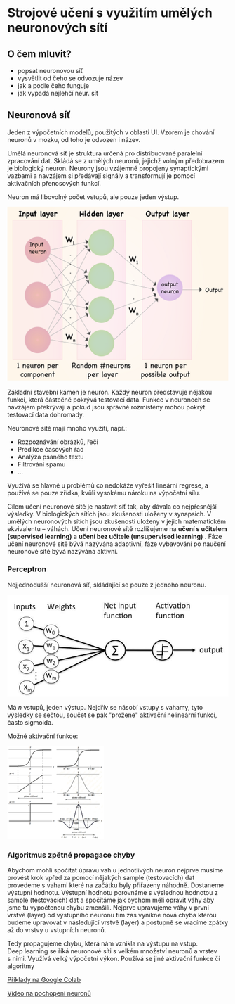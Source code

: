 # Strojové učení s využitím umělých neuronových sítí

## O čem mluvit?

- popsat neuronovou síť
- vysvětlit od čeho se odvozuje název
- jak a podle čeho funguje
- jak vypadá nejlehčí neur. síť

## Neuronová síť

Jeden z výpočetních modelů, použitých v oblasti UI. Vzorem je chování neuronů v mozku, od toho je odvozen i název.

Umělá neuronová síť je struktura určená pro distribuované paralelní zpracování dat. Skládá se z umělých neuronů, jejichž volným předobrazem je biologický neuron. Neurony jsou vzájemně propojeny synaptickými vazbami a navzájem si předávají signály a transformují je pomocí aktivačních přenosových funkcí.

Neuron má libovolný počet vstupů, ale pouze jeden výstup.

![neuronova sit](https://github.com/NeDDy3z/jecna-pv-maturita/blob/main/images/19_neuronova_sit.png)

Základní stavební kámen je neuron. Každý neuron představuje nějakou funkci, která částečně pokrývá testovací data. Funkce v neuronech se navzájem překrývají a pokud jsou správně rozmístěny mohou pokrýt testovací data dohromady.

Neuronové sítě mají mnoho využití, např.:

- Rozpoznávání obrázků, řeči
- Predikce časových řad
- Analýza psaného textu
- Filtrování spamu
- ...

Využívá se hlavně u problémů co nedokáže vyřešit lineární regrese, a používá se pouze zřídka, kvůli vysokému nároku na výpočetní sílu.

Cílem učení neuronové sítě je nastavit síť tak, aby dávala co nejpřesnější výsledky. V biologických sítích jsou zkušenosti uloženy v synapsích. V umělých neuronových sítích jsou zkušenosti uloženy v jejich matematickém ekvivalentu – váhách. Učení neuronové sítě rozlišujeme na **učení s učitelem (supervised learning)** a **učení bez učitele (unsupervised learning)** . Fáze učení neuronové sítě bývá nazývána adaptivní, fáze vybavování po naučení neuronové sítě bývá nazývána aktivní.

### Perceptron

Nejjednodušší neuronová síť, skládající se pouze z jednoho neuronu.

![perceptron](https://github.com/NeDDy3z/jecna-pv-maturita/blob/main/images/19_perceptron.jpg)

Má _n_ vstupů, jeden výstup. Nejdřív se násobí vstupy s vahamy, tyto výsledky se sečtou, součet se pak "prožene" aktivační nelineární funkcí, často sigmoida.

Možné aktivační funkce:

![aktivační funkce](https://github.com/NeDDy3z/jecna-pv-maturita/blob/main/images/19_aktivacni_funkce.png)

### Algoritmus zpětné propagace chyby

Abychom mohli spočítat úpravu vah u jednotlivých neuron nejprve musíme provést krok vpřed za pomocí nějakých sample (testovacích) dat provedeme s vahami které na začátku byly přiřazeny náhodně. Dostaneme výstupní hodnotu. Výstupní hodnotu porovnáme s výslednou hodnotou z sample (testovacích) dat a spočítáme jak bychom měli opravit váhy aby jsme tu vypočtenou chybu zmenšili. Nejprve upravujeme váhy v první vrstvě (layer) od výstupního neuronu tím zas vynikne nová chyba kterou budeme upravovat v následující vrstvě (layer) a postupně se vracíme zpátky až do vrstvy u vstupních neuronů.

Tedy propagujeme chybu, která nám vznikla na výstupu na vstup.  
Deep learning se říká neuronové síti s velkém množství neuronů a vrstev s nimi. Využívá velký výpočetní výkon. Používá se jiné aktivační funkce či algoritmy

[Příklady na Google Colab](https://colab.research.google.com/drive/1XDJuMFQyvx5vTVE5E4BQCZwLbVs1YJGa?usp=sharing#scrollTo=LCNMnvvGvpM3)

[Video na pochopení neuronů](https://www.youtube.com/watch?v=0Hqz8u2TEcg)
